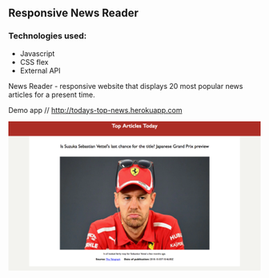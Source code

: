 ## Responsive News Reader

### Technologies used:

- Javascript
- CSS flex
- External API

News Reader - responsive website that displays 20 most popular news articles for a present time.

Demo app // http://todays-top-news.herokuapp.com

<img  width ="600px" src="./screenshot1.png" alt="screenshot1"/>
